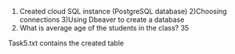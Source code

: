 1) Created cloud SQL instance (PostgreSQL database)
2)Choosing connections
3)Using Dbeaver to create a database
4) What is average age of the students in the class? 35

Task5.txt contains the created table


